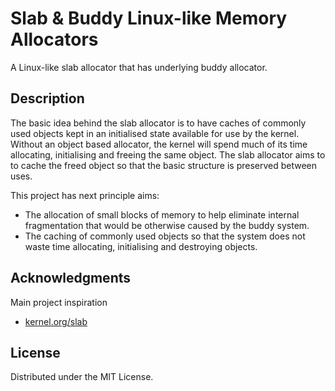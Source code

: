 # Slab & Buddy Linux-like Memory Allocators  

A Linux-like slab allocator that has underlying buddy allocator.

## Description

The basic idea behind the slab allocator is to have caches of commonly used objects kept in an initialised state available for use by the kernel. Without an object based allocator, the kernel will spend much of its time allocating, initialising and freeing the same object. The slab allocator aims to to cache the freed object so that the basic structure is preserved between uses.

This project has next principle aims:
 * The allocation of small blocks of memory to help eliminate internal fragmentation that would be otherwise caused by the buddy system.
 * The caching of commonly used objects so that the system does not waste time allocating, initialising and destroying objects.

## Acknowledgments

Main project inspiration
* [kernel.org/slab](https://www.kernel.org/doc/gorman/html/understand/understand011.html)

## License

Distributed under the MIT License.
